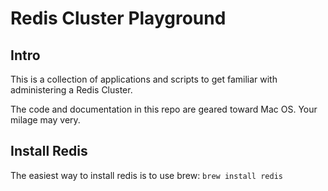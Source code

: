 # Redis Cluster Playground

## Intro
This is a collection of applications and scripts to get familiar with administering a Redis Cluster.

The code and documentation in this repo are geared toward Mac OS. Your milage may very.

## Install Redis
The easiest way to install redis is to use brew:
```brew install redis```  
